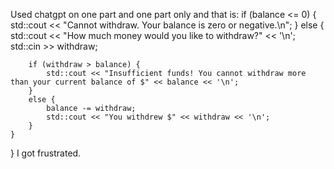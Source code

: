 Used chatgpt on one part and one part only and that is: 
	if (balance <= 0) {
		std::cout << "Cannot withdraw. Your balance is zero or negative.\n";
	}
	else {
		std::cout << "How much money would you like to withdraw?" << '\n';
		std::cin >> withdraw;

		if (withdraw > balance) {
			std::cout << "Insufficient funds! You cannot withdraw more than your current balance of $" << balance << '\n';
		}
		else {
			balance -= withdraw;
			std::cout << "You withdrew $" << withdraw << '\n';
		}
	}
}
I got frustrated.
